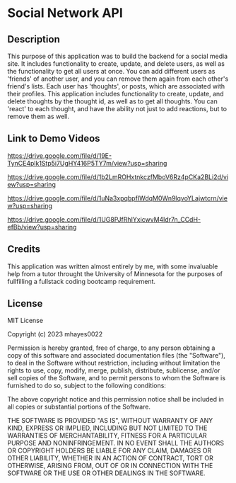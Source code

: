 # Social Network API

## Description
This purpose of this application was to build the backend for a social media site. It includes functionality to create, update, and delete users, as well as the functionality to get all users at once. You can add different users as 'friends' of another user, and you can remove them again from each other's friend's lists. Each user has 'thoughts', or posts, which are associated with their profiles. This application includes functionality to create, update, and delete thoughts by the thought id, as well as to get all thoughts. You can 'react' to each thought, and have the ability not just to add reactions, but to remove them as well.

## Link to Demo Videos

https://drive.google.com/file/d/19E-TynCE4plk1Stp5i7UgHY416P5TY7m/view?usp=sharing

https://drive.google.com/file/d/1b2LmROHxtnkczfMboV6Rz4pCKa2BLi2d/view?usp=sharing

https://drive.google.com/file/d/1uNa3xpqbpfIWdqM0Wn9lqvoYLajwtcrn/view?usp=sharing

https://drive.google.com/file/d/1UG8PJfRhIYxicwvM4ldr7n_CCdH-efBb/view?usp=sharing

## Credits
This application was written almost entirely by me, with some invaluable help from a tutor throught the University of Minnesota for the purposes of fullfilling a fullstack coding bootcamp requirement. 

## License
MIT License

Copyright (c) 2023 mhayes0022

Permission is hereby granted, free of charge, to any person obtaining a copy of this software and associated documentation files (the "Software"), to deal in the Software without restriction, including without limitation the rights to use, copy, modify, merge, publish, distribute, sublicense, and/or sell copies of the Software, and to permit persons to whom the Software is furnished to do so, subject to the following conditions:

The above copyright notice and this permission notice shall be included in all copies or substantial portions of the Software.

THE SOFTWARE IS PROVIDED "AS IS", WITHOUT WARRANTY OF ANY KIND, EXPRESS OR IMPLIED, INCLUDING BUT NOT LIMITED TO THE WARRANTIES OF MERCHANTABILITY, FITNESS FOR A PARTICULAR PURPOSE AND NONINFRINGEMENT. IN NO EVENT SHALL THE AUTHORS OR COPYRIGHT HOLDERS BE LIABLE FOR ANY CLAIM, DAMAGES OR OTHER LIABILITY, WHETHER IN AN ACTION OF CONTRACT, TORT OR OTHERWISE, ARISING FROM, OUT OF OR IN CONNECTION WITH THE SOFTWARE OR THE USE OR OTHER DEALINGS IN THE SOFTWARE.
